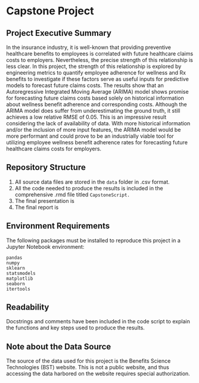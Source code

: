 # Capstone Project

## Project Executive Summary
In the insurance industry, it is well-known that providing preventive healthcare benefits to employees is correlated with future healthcare claims costs to employers. Nevertheless, the precise strength of this relationship is less clear. In this project, the strength of this relationship is explored by engineering metrics to quantify employee adherence for wellness and Rx benefits to investigate if these factors serve as useful inputs for predictive models to forecast future claims costs. The results show that an Autoregressive Integrated Moving Average (ARIMA) model shows promise for forecasting future claims costs based solely on historical information about wellness benefit adherence and corresponding costs. Although the ARIMA model does suffer from underestimating the ground truth, it still achieves a low relative RMSE of 0.05. This is an impressive result considering the lack of availability of data. With more historical information and/or the inclusion of more input features, the ARIMA model would be more performant and could prove to be an industrially viable tool for utilizing employee wellness benefit adherence rates for forecasting future healthcare claims costs for employers.


## Repository Structure
1. All source data files are stored in the `data` folder in .csv format.
2. All the code needed to produce the results is included in the comprehensive .rmd file titled `CapstoneScript.`
3. The final presentation is
4. The final report is

## Environment Requirements
The following packages must be installed to reproduce this project in a Jupyter Notebook environment:
```
pandas
numpy
sklearn
statsmodels
matplotlib
seaborn
itertools
```
## Readability
Docstrings and comments have been included in the code script to explain the functions and key steps used to produce the results. 

## Note about the Data Source
The source of the data used for this project is the Benefits Science Technologies (BST) website. This is not a public website, and thus accessing the data harbored on the website requires special authorization.
